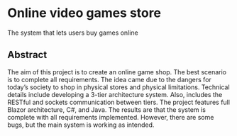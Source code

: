 # Online video games store
The system that lets users buy games online

## Abstract
 The aim of this project is to create an online game shop. The best
scenario is to complete all requirements. The idea came due to the dangers for today’s
society to shop in physical stores and physical limitations.
 Technical details include developing a 3-tier architecture system. Also,
includes the RESTful and sockets communication between tiers. The project features
full Blazor architecture, C#, and Java.
 The results are that the system is complete with all requirements
implemented. However, there are some bugs, but the main system is working as
intended. 
